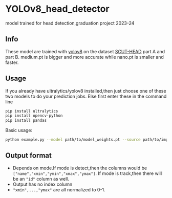# YOLOv8_head_detector
model trained for head detection,graduation project 2023-24
## Info
These model are trained with [yolov8](https://github.com/ultralytics/ultralytics) on the dataset [SCUT-HEAD](https://github.com/HCIILAB/SCUT-HEAD-Dataset-Release) part A and part B.
medium.pt is bigger and more accurate while nano.pt is smaller and faster.
## Usage
If you already have ultralytics/yolov8 installed,then just choose one of these two models to do your prediction jobs.
Else first enter these in the command line 
```bash
pip install ultralytics
pip install opencv-python
pip install pandas
```
Basic usage:
```bash
python example.py --model path/to/model_weights.pt --source path/to/img_folder --output path/to/save.csv --mode track/detect
```
## Output format
- Depends on mode.If mode is detect,then the columns would be `["name","xmin","ymin","xmax","ymax"]`.
  If mode is track,then there will be an `"id"` column as well.
- Output has no index column
- `"xmin",...,"ymax"` are all normalized to 0-1. 
